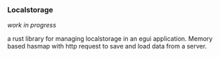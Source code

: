### Localstorage

*work in progress*

a rust library for managing localstorage in an egui application. Memory based hasmap with http request to save and load data from a server.
